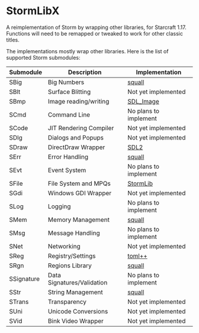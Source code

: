 # StormLibX

A reimplementation of Storm by wrapping other libraries, for Starcraft 1.17. Functions will need to be remapped or tweaked to work for other classic titles.

The implementations mostly wrap other libraries. Here is the list of supported Storm submodules:


| Submodule  | Description                | Implementation                                          |
|------------|----------------------------|---------------------------------------------------------|
| SBig       | Big Numbers                | [squall](https://github.com/whoahq/squall)              |
| SBlt       | Surface Blitting           | Not yet implemented                                     |
| SBmp       | Image reading/writing      | [SDL_Image](https://github.com/libsdl-org/SDL_image)    |
| SCmd       | Command Line               | No plans to implement                                   |
| SCode      | JIT Rendering Compiler     | Not yet implemented                                     |
| SDlg       | Dialogs and Popups         | Not yet implemented                                     |
| SDraw      | DirectDraw Wrapper         | [SDL2](https://github.com/libsdl-org/SDL)               |
| SErr       | Error Handling             | [squall](https://github.com/whoahq/squall)              |
| SEvt       | Event System               | No plans to implement                                   |
| SFile      | File System and MPQs       | [StormLib](https://github.com/ladislav-zezula/StormLib) |
| SGdi       | Windows GDI Wrapper        | Not yet implemented                                     |
| SLog       | Logging                    | No plans to implement                                   |
| SMem       | Memory Management          | [squall](https://github.com/whoahq/squall)              |
| SMsg       | Message Handling           | No plans to implement                                   |
| SNet       | Networking                 | Not yet implemented                                     |
| SReg       | Registry/Settings          | [toml++](https://github.com/marzer/tomlplusplus)        |
| SRgn       | Regions Library            | [squall](https://github.com/whoahq/squall)              |
| SSignature | Data Signatures/Validation | No plans to implement                                   |
| SStr       | String Management          | [squall](https://github.com/whoahq/squall)              |
| STrans     | Transparency               | Not yet implemented                                     |
| SUni       | Unicode Conversions        | Not yet implemented                                     |
| SVid       | Bink Video Wrapper         | Not yet implemented                                     |
